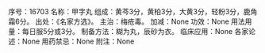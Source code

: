 序号：16703
名称：甲字丸
组成：黄芩3分，黄柏3分，大黄3分，轻粉3分，鹿角霜6分。
出处：《名家方选》。
主治：梅疮毒。
加减：None
功效：None
用法用量：每日服5分或3分。
制备方法：糊为丸，辰砂为衣。
临床应用：None
各家论述：None
用药禁忌：None
附注：None

